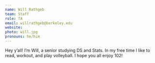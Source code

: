```yaml
---
name: Will Rathgeb
team: Staff
role: TA
email: willrathgeb@berkeley.edu
website:
photo: will.jpg
pronouns: he/him
---
```


Hey y’all! I’m Will, a senior studying DS and Stats. In my free time I like to read, workout, and play volleyball. I hope you all enjoy 102!